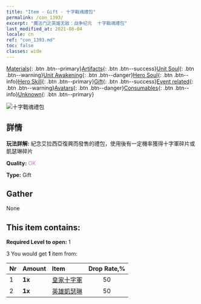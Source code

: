 ```yaml
---
title: "Item - Gift - 十字戰魂禮包"
permalink: /con_1393/
excerpt: "魔法门之英雄无敌：战争纪元  十字戰魂禮包"
last_modified_at: 2021-08-04
locale: cn
ref: "con_1393.md"
toc: false
classes: wide
---
```

 [Materials](/ItemsCN/){: .btn .btn--primary}[Artifacts](/ItemsCN/Artifacts/){: .btn .btn--success}[Unit Soul](/ItemsCN/UnitSoul/){: .btn .btn--warning}[Unit Awakening](/ItemsCN/UnitAwakening/){: .btn .btn--danger}[Hero Soul](/ItemsCN/HeroSoul/){: .btn .btn--info}[Hero Skill](/ItemsCN/HeroSkill/){: .btn .btn--primary}[Gift](/ItemsCN/Gift/){: .btn .btn--success}[Event related](/ItemsCN/Events/){: .btn .btn--warning}[Avatars](/ItemsCN/Avatars/){: .btn .btn--danger}[Consumables](/ItemsCN/Consumables/){: .btn .btn--info}[Unknown](/ItemsCN/Unknown/){: .btn .btn--primary}

 ![十字戰魂禮包](/images/t/i_907007.png)

## 詳情
 **玩法詳解:** 紀念艾拉西亞復興而發售的禮包，使用後有一定機率獲得十字軍碎片或凱瑟琳碎片

 **Quality:** <span style="color: #DA70D6">OK</span>

 **Type:** Gift

## Gather

  None

## This item contains:

 **Required Level to open:** 1

 3 You would get **1** item  from:

  | Nr | Amount |     Item    | Drop Rate,% |
  |:---|:-------|:------------|:---------:|
  | 1 |  **1x** | [皇家十字軍](/cn/Items/unt_193/) | 50 | 
  | 2 |  **1x** | [英雄凱瑟琳](/cn/Items/her_361/) | 50 | 
